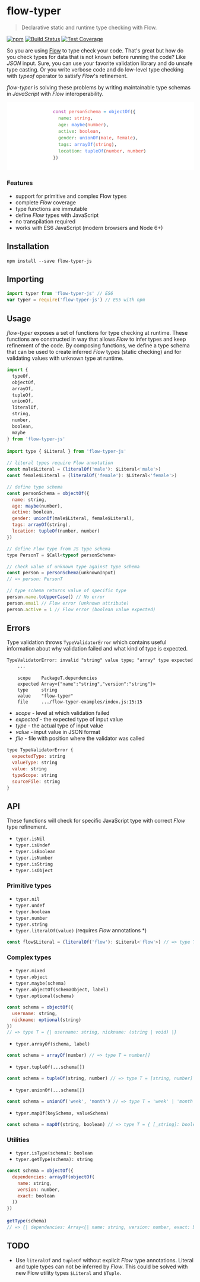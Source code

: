 # flow-typer

> Declarative static and runtime type checking with Flow.

[![npm](https://img.shields.io/npm/v/flow-typer-js.svg?colorB=brightgreen)](https://www.npmjs.com/package/flow-typer-js)
[![Build Status](https://travis-ci.org/gmazovec/flow-typer.svg?branch=master)](https://travis-ci.org/gmazovec/flow-typer)
[![Test Coverage](https://api.codeclimate.com/v1/badges/0a7f801f54a49ffd63c7/test_coverage)](https://codeclimate.com/github/gmazovec/flow-typer/test_coverage)

So you are using [Flow](https://flow.org) to type check your code. That's great but how do you
check types for data that is not known before running the code? Like _JSON_ input.
Sure, you can use your favorite validation library and do unsafe type casting. Or
you write verbose code and do low-level type checking with _typeof_ operator to
satisfy _Flow_'s refinement.

_flow-typer_ is solving these problems by writing maintainable type schemas in
_JavaScript_ with _Flow_ interoperability.

![Flow Typer](./flow-typer.png)

### Features

- support for primitive and complex Flow types
- complete _Flow_ coverage
- type functions are immutable
- define _Flow_ types with JavaScript
- no transpilation required
- works with ES6 JavaScript (modern browsers and Node 6+)


## Installation

```shell
npm install --save flow-typer-js
```


## Importing

```js
import typer from 'flow-typer-js' // ES6
var typer = require('flow-typer-js') // ES5 with npm
```


## Usage

_flow-typer_ exposes a set of functions for type checking at runtime. These
functions are constructed in way that allows _Flow_ to infer types and keep
refinement of the code. By composing functions, we define a type schema that
can be used to create inferred _Flow_ types (static checking) and for validating
values with unknown type at runtime.

```js
import {
  typeOf,
  objectOf,
  arrayOf,
  tupleOf,
  unionOf,
  literalOf,
  string,
  number,
  boolean,
  maybe
} from 'flow-typer-js'

import type { $Literal } from 'flow-typer-js'
```

```js
// literal types require Flow annotation
const male$Literal = (literalOf('male'): $Literal<'male'>)
const female$Literal = (literalOf('female'): $Literal<'female'>)
```

```js
// define type schema
const personSchema = objectOf({
  name: string,
  age: maybe(number),
  active: boolean,
  gender: unionOf(male$Literal, female$Literal),
  tags: arrayOf(string),
  location: tupleOf(number, number)
})
```

```js
// define Flow type from JS type schema
type PersonT = $Call<typeof personSchema>
```

```js
// check value of unknown type against type schema
const person = personSchema(unknownInput)
// => person: PersonT
```

```js
// type schema returns value of specific type
person.name.toUpperCase() // No error
person.email // Flow error (unknown attribute)
person.active = 1 // Flow error (boolean value expected)

```

## Errors

Type validation throws `TypeValidatorError` which contains useful information
about why validation failed and what kind of type is expected.

```
TypeValidatorError: invalid "string" value type; "array" type expected
    ...

    scope    PackageT.dependencies
    expected Array<{"name":"string","version":"string"}>
    type     string
    value    "flow-typer"
    file     .../flow-typer-examples/index.js:15:15

```

- _scope_ - level at which validation failed
- _expected_ - the expected type of input value
- _type_ - the actual type of input value
- _value_ - input value in JSON format
- _file_ - file with position where the validator was called

```js
type TypeValidatorError {
  expectedType: string
  valueType: string
  value: string
  typeScope: string
  sourceFile: string
}
```

## API

These functions will check for specific JavaScript type with correct _Flow_ type
refinement.

- `typer.isNil`
- `typer.isUndef`
- `typer.isBoolean`
- `typer.isNumber`
- `typer.isString`
- `typer.isObject`

### Primitive types

- `typer.nil`
- `typer.undef`
- `typer.boolean`
- `typer.number`
- `typer.string`
- `typer.literalOf(value)` (requires _Flow_ annotations \*)

```js
const flow$Literal = (literalOf('flow'): $Literal<'flow'>) // => type T = 'flow'
```

### Complex types

- `typer.mixed`
- `typer.object`
- `typer.maybe(schema)`
- `typer.objectOf(schemaObject, label)`
- `typer.optional(schema)`

```js
const schema = objectOf({
  username: string,
  nickname: optional(string)
})
// => type T = {| username: string, nickname: (string | void) |}
```

- `typer.arrayOf(schema, label)`

```js
const schema = arrayOf(number) // => type T = number[]
```

- `typer.tupleOf(...schema[])`

```js
const schema = tupleOf(string, number) // => type T = [string, number]
```

- `typer.unionOf(...schema[])`

```js
const schema = unionOf('week', 'month') // => type T = 'week' | 'month'
```

- `typer.mapOf(keySchema, valueSchema)`

```js
const schema = mapOf(string, boolean) // => type T = { [_string]: boolean }
```


### Utilities

- `typer.isType(schema): boolean`
- `typer.getType(schema): string`

```js
const schema = objectOf({
  dependencies: arrayOf(objectOf(
    name: string,
    version: number,
    exact: boolean
  ))
})

getType(schema)
// => {| dependencies: Array<{| name: string, version: number, exact: boolean |}> |}
```


## TODO

- Use `literalOf` and `tupleOf` without explicit _Flow_ type annotations. Literal
and tuple types can not be inferred by _Flow_. This could be solved with new
Flow utility types `$Literal` and `$Tuple`.
